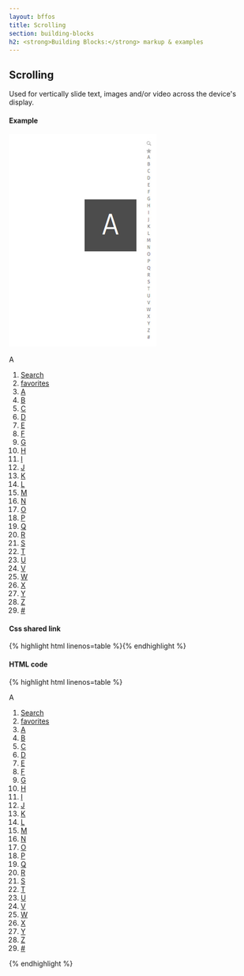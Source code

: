 ```yaml
---
layout: bffos
title: Scrolling
section: building-blocks
h2: <strong>Building Blocks:</strong> markup & examples
---
```


## Scrolling

Used for vertically slide text, images and/or video across the device's display.

<div>
  <h4>Example</h4>
  <section class="example">
    <img src="../images/BB/scrolling.jpg" alt="Scrolling (Image replacing code)"/>
    <article class="full frame">
      <section role="region" id="main">
        <nav data-type="scrollbar">
          <p>A</p>
          <ol>
            <li><a href="#"><span class="pack-icon-search">Search</span></a></li>
            <li><a href="#"><span class="pack-icon-favorites">favorites</span></a></li>
            <li><a href="#">A</a></li>
            <li><a href="#">B</a></li>
            <li><a href="#">C</a></li>
            <li><a href="#">D</a></li>
            <li><a href="#">E</a></li>
            <li><a href="#">F</a></li>
            <li><a href="#">G</a></li>
            <li><a href="#">H</a></li>
            <li><a href="#">I</a></li>
            <li><a href="#">J</a></li>
            <li><a href="#">K</a></li>
            <li><a href="#">L</a></li>
            <li><a href="#">M</a></li>
            <li><a href="#">N</a></li>
            <li><a href="#">O</a></li>
            <li><a href="#">P</a></li>
            <li><a href="#">Q</a></li>
            <li><a href="#">R</a></li>
            <li><a href="#">S</a></li>
            <li><a href="#">T</a></li>
            <li><a href="#">U</a></li>
            <li><a href="#">V</a></li>
            <li><a href="#">W</a></li>
            <li><a href="#">X</a></li>
            <li><a href="#">Y</a></li>
            <li><a href="#">Z</a></li>
            <li><a href="#">#</a></li>
          </ol>
        </nav>
      </section>
    </article>
  </section>

  <h4>Css shared link</h4>
  {% highlight html linenos=table %}<link rel="stylesheet" type="text/css" href="shared/style_unstable/scrolling.css">{% endhighlight %}

  <h4>HTML code</h4>
  {% highlight html linenos=table %}
<section role="region" id="main">
  <nav data-type="scrollbar">
    <p>A</p>
    <ol>
      <li><a href="#"><span class="pack-icon-search">Search</span></a></li>
      <li><a href="#"><span class="pack-icon-favorites">favorites</span></a></li>
      <li><a href="#">A</a></li>
      <li><a href="#">B</a></li>
      <li><a href="#">C</a></li>
      <li><a href="#">D</a></li>
      <li><a href="#">E</a></li>
      <li><a href="#">F</a></li>
      <li><a href="#">G</a></li>
      <li><a href="#">H</a></li>
      <li><a href="#">I</a></li>
      <li><a href="#">J</a></li>
      <li><a href="#">K</a></li>
      <li><a href="#">L</a></li>
      <li><a href="#">M</a></li>
      <li><a href="#">N</a></li>
      <li><a href="#">O</a></li>
      <li><a href="#">P</a></li>
      <li><a href="#">Q</a></li>
      <li><a href="#">R</a></li>
      <li><a href="#">S</a></li>
      <li><a href="#">T</a></li>
      <li><a href="#">U</a></li>
      <li><a href="#">V</a></li>
      <li><a href="#">W</a></li>
      <li><a href="#">X</a></li>
      <li><a href="#">Y</a></li>
      <li><a href="#">Z</a></li>
      <li><a href="#">#</a></li>
    </ol>
  </nav>
</section>{% endhighlight %}
</div>